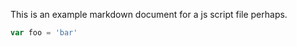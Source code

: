 This is an example markdown document for a js script file perhaps.

```javascript
var foo = 'bar'
```

